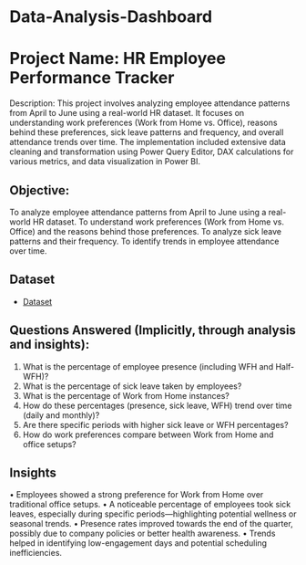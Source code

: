 # Data-Analysis-Dashboard

# Project Name: HR Employee Performance Tracker
Description: This project involves analyzing employee attendance patterns from April to June using a real-world HR dataset. It focuses on understanding work preferences (Work from Home vs. Office), reasons behind these preferences, sick leave patterns and frequency, and overall attendance trends over time.  The implementation included extensive data cleaning and transformation using Power Query Editor, DAX calculations for various metrics, and data visualization in Power BI. 

## Objective:

To analyze employee attendance patterns from April to June using a real-world HR dataset. 
To understand work preferences (Work from Home vs. Office) and the reasons behind those preferences. 
To analyze sick leave patterns and their frequency. 
To identify trends in employee attendance over time. 

## Dataset 
- <a href="https://github.com/deshpandeshefali/Data-Analysis-Dashboard/blob/main/Attendance%20Sheet%202022-2023_Masked.xlsx">Dataset</a>

## Questions Answered (Implicitly, through analysis and insights):

1. What is the percentage of employee presence (including WFH and Half-WFH)? 
2. What is the percentage of sick leave taken by employees? 
3. What is the percentage of Work from Home instances? 
4. How do these percentages (presence, sick leave, WFH) trend over time (daily and monthly)? 
5. Are there specific periods with higher sick leave or WFH percentages? 
6. How do work preferences compare between Work from Home and office setups? 

## Insights 

• Employees showed a strong preference for Work from Home over traditional office 
setups.
• A noticeable percentage of employees took sick leaves, especially during specific 
periods—highlighting potential wellness or seasonal trends.
• Presence rates improved towards the end of the quarter, possibly due to company 
policies or better health awareness.
• Trends helped in identifying low-engagement days and potential scheduling 
inefficiencies.

